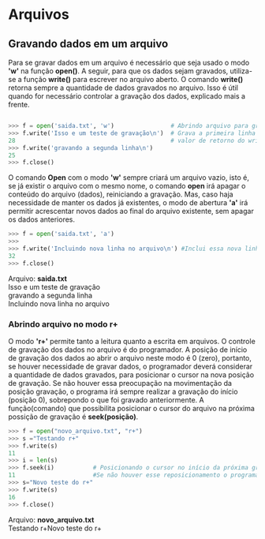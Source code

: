 # Arquivos

## Gravando dados em um arquivo

Para se gravar dados em um arquivo é necessário que seja usado o modo **'w'** na função **open()**. A seguir, para que os dados sejam gravados, utiliza-se a função **write()** para escrever no arquivo aberto. O comando **write()** retorna sempre a quantidade de dados gravados no arquivo. Isso é útil quando for necessário controlar a gravação dos dados, explicado mais a frente.   
``` python

>>> f = open('saida.txt', 'w')                # Abrindo arquivo para gravação. O arquivo saida.txt é criado no diretório corrente.
>>> f.write('Isso e um teste de gravação\n')  # Grava a primeira linha do arquivo. \n no final é para quebrar a linha  
28                                            # valor de retorno do write informando a quantidade de caracteres gravados
>>> f.write('gravando a segunda linha\n')
25
>>> f.close()
```
O comando **Open** com o modo **'w'** sempre criará um arquivo vazio, isto é, se já existir o arquivo com o mesmo nome, o comando **open** irá apagar o conteúdo do arquivo (dados), reiniciando a gravação. Mas, caso haja necessidade de manter os dados já existentes, o modo de abertura **'a'** irá permitir acrescentar novos dados ao final do arquivo existente, sem apagar os dados anteriores.
``` python
>>> f = open('saida.txt', 'a')
>>> 
>>> f.write('Incluindo nova linha no arquivo\n') #Inclui essa nova linha ao final do arquivo saída.
32
>>> f.close()
```
Arquivo: **saida.txt** <br>
Isso e um teste de gravação<br>
gravando a segunda linha<br>
Incluindo nova linha no arquivo<br>

### Abrindo arquivo no modo r+
O modo **'r+'** permite tanto a leitura quanto a escrita em arquivos. O controle de gravação dos dados no arquivo é do programador. A posição de início de gravação dos dados ao abrir o arquivo neste modo é 0 (zero), portanto, se houver necessidade de gravar dados, o programador deverá considerar a quantidade de dados gravados, para posicionar o cursor na nova posição de gravação. Se não houver essa preocupação na movimentação da posição gravação, o programa irá sempre realizar a gravação do início (posição 0), sobrepondo o que foi gravado anteriormente. A função(comando) que possibilita posicionar o cursor do arquivo na próxima possição de gravação é **seek(posição)**.
``` python
>>> f = open("novo_arquivo.txt", "r+")
>>> s ="Testando r+"
>>> f.write(s)
11
>>> i = len(s)
>>> f.seek(i)           # Posicionando o cursor no início da próxima gravação (11). 
11                      #Se não houver esse reposicionamento o programa irá sobrepor os dados escritos antes. 
>>> s="Novo teste do r+"
>>> f.write(s)
16
>>> f.close()
```
Arquivo: **novo_arquivo.txt**<br>
Testando r+Novo teste do r+
